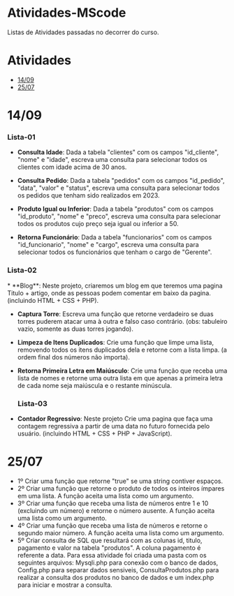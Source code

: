 # Atividades-MScode
Listas de Atividades passadas no decorrer do curso.

# Atividades
* [14/09](#1409)
* [25/07](#2507)

 # 14/09
  <h3>Lista-01 </h3>
   
 * **Consulta Idade**: Dada a tabela "clientes" com os campos "id_cliente", "nome" e
    "idade", escreva uma consulta para selecionar todos os clientes
    com idade acima de 30 anos.

 * **Consulta  Pedido**: Dada a tabela "pedidos" com os campos "id_pedido", "data",
    "valor" e "status", escreva uma consulta para selecionar todos os
    pedidos que tenham sido realizados em 2023.

 * **Produto Igual ou Inferior**: Dada a tabela "produtos" com os campos "id_produto", "nome"
    e "preco", escreva uma consulta para selecionar todos os produtos
    cujo preço seja igual ou inferior a 50.

 * **Retorna Funcionário**: Dada a tabela "funcionarios" com os campos "id_funcionario",
    "nome" e "cargo", escreva uma consulta para selecionar todos os
    funcionários que tenham o cargo de "Gerente".

  <h3>Lista-02 </h3>
 * **Blog**: Neste projeto, criaremos um blog em que teremos uma
    pagina Titulo + artigo, onde as pessoas podem comentar em baixo da
    pagina. (incluindo HTML + CSS + PHP).

* **Captura Torre**: Escreva uma função que retorne verdadeiro se
   duas torres puderem atacar uma à outra e falso caso contrário. (obs:
   tabuleiro vazio, somente as duas torres jogando).

* **Limpeza de Itens Duplicados**: Crie uma função que limpe uma lista, removendo
   todos os itens duplicados dela e retorne com a lista limpa. (a ordem
   final dos números não importa).

* **Retorna Primeira Letra em Maiúsculo**: Crie uma função que receba uma
   lista de nomes e retorne uma outra lista em que apenas a primeira
   letra de cada nome seja maiúscula e o restante minúscula.

  <h3>Lista-03 </h3>
* **Contador Regressivo**: Neste projeto Crie uma pagina que faça uma contagem
   regressiva a partir de uma data no futuro fornecida pelo usuário.
   (incluindo HTML + CSS + PHP + JavaScript).

 # 25/07
* 1º Criar uma função que retorne "true" se uma string contiver espaços.
* 2º Criar uma função  que retorne o produto de todos os inteiros ímpares em uma lista. A função aceita uma lista como um
argumento.
* 3º Criar uma função que receba uma lista de números entre 1 e 10
(excluindo um número) e retorne o número ausente. A função aceita uma lista como um argumento.
* 4º Criar uma função que receba uma lista de números e retorne o
segundo maior número. A função aceita uma lista como um
argumento.
* 5º Criar consulta de SQL que resultará com as colunas id, titulo, pagamento e valor na tabela "produtos". A coluna pagamento é referente a data.
  Para essa atividade foi criada uma pasta com os seguintes arquivos: Mysqli.php para conexão com o banco de dados, Config.php para separar dados sensiveis, ConsultaProdutos.php para realizar a consulta dos produtos no banco de dados e um index.php para iniciar e mostrar a consulta.
